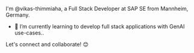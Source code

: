 I'm @vikas-thimmiaha, a Full Stack Developer at SAP SE from Mannheim, Germany. 

- 🌱 I’m currently learning to develop full stack applications with GenAI use-cases..

Let's connect and collaborate! 😊
<!---
vikas-thimmiaha/vikas-thimmiaha is a ✨ special ✨ repository because its `README.md` (this file) appears on your GitHub profile.
You can click the Preview link to take a look at your changes.
--->
